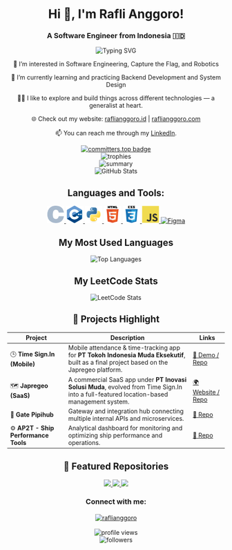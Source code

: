 <h1 align="center">Hi 👋, I'm Rafli Anggoro!</h1>
<h3 align="center">A Software Engineer from Indonesia 🇮🇩</h3>

<div align="center">
  <img src="https://readme-typing-svg.demolab.com?font=Fira+Code&size=22&duration=3000&pause=1000&center=true&vCenter=true&width=480&lines=Software+Engineer+%7C+Backend+Developer;Problem+Solver+%7C+Tech+Enthusiast;Always+Learning+Something+New+🚀" alt="Typing SVG" />
</div>

<div align="center">
  <p>👀 I’m interested in Software Engineering, Capture the Flag, and Robotics</p>
  <p>🌱 I’m currently learning and practicing Backend Development and System Design</p>
  <p>👨‍💻 I like to explore and build things across different technologies — a generalist at heart.</p>
  <p>🌐 Check out my website: <a href="https://raflianggoro.id/" target="_blank">raflianggoro.id</a> | <a href="https://raflianggoro.com/" target="_blank">raflianggoro.com</a></p>
  <p>📫 You can reach me through my <a href="https://www.linkedin.com/in/raflianggoro/" target="_blank">LinkedIn</a>.</p>
</div>

<div align="center">
  <a href="https://user-badge.committers.top/indonesia_private/bangaping27">
    <img src="https://user-badge.committers.top/indonesia_private/bangaping27.svg" alt="committers.top badge" />
  </a>
</div>

<div align="center">
  <img src="https://github-profile-trophy.vercel.app/?username=bangaping27&theme=onedark&margin-w=15&margin-h=15&column=7" alt="trophies" />
</div>

<div align="center">
  <img src="https://github-profile-summary-cards.vercel.app/api/cards/profile-details?username=bangaping27&theme=monokai" alt="summary" />
</div>

<div align="center">
  <img src="https://github-readme-stats.vercel.app/api?username=bangaping27&include_all_commits=true&count_private=true&show_icons=true&line_height=24&title_color=2B5BBD&icon_color=1124BB&text_color=A1A1A1&bg_color=0,000000,130F40" alt="GitHub Stats"/>
</div>

<div align="center">
<h2>Languages and Tools:</h2>
<a href="https://www.cprogramming.com/" target="_blank" rel="noreferrer">
  <img src="https://raw.githubusercontent.com/devicons/devicon/master/icons/c/c-original.svg" alt="C" width="40" height="40"/>
</a>
<a href="https://www.w3schools.com/cpp/" target="_blank" rel="noreferrer">
  <img src="https://raw.githubusercontent.com/devicons/devicon/master/icons/cplusplus/cplusplus-original.svg" alt="C++" width="40" height="40"/>
</a>
<a href="https://www.python.org" target="_blank" rel="noreferrer">
  <img src="https://raw.githubusercontent.com/devicons/devicon/master/icons/python/python-original.svg" alt="Python" width="40" height="40"/>
</a>
<a href="https://www.w3.org/html/" target="_blank" rel="noreferrer">
  <img src="https://raw.githubusercontent.com/devicons/devicon/master/icons/html5/html5-original-wordmark.svg" alt="HTML" width="40" height="40"/>
</a>
<a href="https://www.w3schools.com/css/" target="_blank" rel="noreferrer">
  <img src="https://raw.githubusercontent.com/devicons/devicon/master/icons/css3/css3-original-wordmark.svg" alt="CSS" width="40" height="40"/>
</a>
<a href="https://www.javascript.com/" target="_blank" rel="noreferrer">
  <img src="https://raw.githubusercontent.com/devicons/devicon/master/icons/javascript/javascript-original.svg" alt="JavaScript" width="40" height="40"/>
</a>
<a href="https://www.figma.com/" target="_blank" rel="noreferrer">
  <img src="https://www.vectorlogo.zone/logos/figma/figma-icon.svg" alt="Figma" width="40" height="40"/>
</a>
</div>

<div align="center">
  <h2>My Most Used Languages</h2>
  <img src="https://github-readme-stats.vercel.app/api/top-langs?username=bangaping27&show_icons=true&locale=en&layout=compact&theme=monokai" alt="Top Languages" />
</div>

<div align="center">
  <h2>My LeetCode Stats</h2>
  <img src="https://leetcard.jacoblin.cool/apingril?theme=unicorn&ext=activity" alt="LeetCode Stats"/>
</div>

<h2 align="center">🚀 Projects Highlight</h2>

<div align="center">

| Project | Description | Links |
|----------|-------------|--------|
| 🕒 **Time Sign.In (Mobile)** | Mobile attendance & time-tracking app for **PT Tokoh Indonesia Muda Eksekutif**, built as a final project based on the Japregeo platform. | [🔗 Demo / Repo](#) |
| 🗺️ **Japregeo (SaaS)** | A commercial SaaS app under **PT Inovasi Solusi Muda**, evolved from Time Sign.In into a full-featured location-based management system. | [🌍 Website / Repo](#) |
| 🚪 **Gate Pipihub** | Gateway and integration hub connecting multiple internal APIs and microservices. | [🔗 Repo](#) |
| ⚙️ **AP2T - Ship Performance Tools** | Analytical dashboard for monitoring and optimizing ship performance and operations. | [🔗 Repo](#) |

</div>

<h2 align="center">📌 Featured Repositories</h2>

<div align="center">
  <a href="https://github.com/bangaping27/japregeo">
    <img src="https://github-readme-stats.vercel.app/api/pin/?username=bangaping27&repo=japregeo&theme=monokai" />
  </a>
  <a href="https://github.com/bangaping27/gate-pipihub">
    <img src="https://github-readme-stats.vercel.app/api/pin/?username=bangaping27&repo=gate-pipihub&theme=monokai" />
  </a>
  <a href="https://github.com/bangaping27/ap2t">
    <img src="https://github-readme-stats.vercel.app/api/pin/?username=bangaping27&repo=ap2t&theme=monokai" />
  </a>
</div>

<div align="center">
  <h3>Connect with me:</h3>
  <a href="https://www.linkedin.com/in/raflianggoro/" target="_blank">
    <img align="center" src="https://raw.githubusercontent.com/rahuldkjain/github-profile-readme-generator/master/src/images/icons/Social/linked-in-alt.svg" alt="raflianggoro" height="30" width="40" />
  </a>
  <br><br>
  <img src="https://komarev.com/ghpvc/?username=bangaping27&label=Profile%20views&color=0e75b6&style=flat" alt="profile views" />
  <br>
  <img alt="followers" title="Follow me on Github" src="https://img.shields.io/github/followers/bangaping27?color=236ad3&style=for-the-badge&logo=github&label=Follow"/>
</div>

<!---
bangaping27/bangaping27 is a ✨ special ✨ repository because its `README.md` (this file) appears on your GitHub profile.
--->
